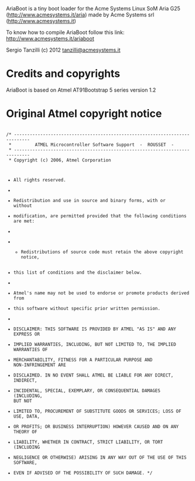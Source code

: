 AriaBoot is a tiny boot loader for the Acme Systems Linux SoM
Aria G25 (http://www.acmesystems.it/aria) made by
Acme Systems srl (http://www.acmesystems.it)

To know how to compile AriaBoot follow this link:
http://www.acmesystems.it/ariaboot

Sergio Tanzilli (c) 2012 tanzilli@acmesystems.it

# Credits and copyrights

AriaBoot is based on Atmel AT91Bootstrap 5 series version 1.2

# Original Atmel copyright notice

<code>
/* ----------------------------------------------------------------------------
 *         ATMEL Microcontroller Software Support  -  ROUSSET  -
 * ----------------------------------------------------------------------------
 * Copyright (c) 2006, Atmel Corporation

 * All rights reserved.
 *
 * Redistribution and use in source and binary forms, with or without
 * modification, are permitted provided that the following conditions are met:
 *
 * - Redistributions of source code must retain the above copyright notice,
 * this list of conditions and the disclaimer below.
 *
 * Atmel's name may not be used to endorse or promote products derived from
 * this software without specific prior written permission.
 *
 * DISCLAIMER: THIS SOFTWARE IS PROVIDED BY ATMEL "AS IS" AND ANY EXPRESS OR
 * IMPLIED WARRANTIES, INCLUDING, BUT NOT LIMITED TO, THE IMPLIED WARRANTIES OF
 * MERCHANTABILITY, FITNESS FOR A PARTICULAR PURPOSE AND NON-INFRINGEMENT ARE
 * DISCLAIMED. IN NO EVENT SHALL ATMEL BE LIABLE FOR ANY DIRECT, INDIRECT,
 * INCIDENTAL, SPECIAL, EXEMPLARY, OR CONSEQUENTIAL DAMAGES (INCLUDING, BUT NOT
 * LIMITED TO, PROCUREMENT OF SUBSTITUTE GOODS OR SERVICES; LOSS OF USE, DATA,
 * OR PROFITS; OR BUSINESS INTERRUPTION) HOWEVER CAUSED AND ON ANY THEORY OF
 * LIABILITY, WHETHER IN CONTRACT, STRICT LIABILITY, OR TORT (INCLUDING
 * NEGLIGENCE OR OTHERWISE) ARISING IN ANY WAY OUT OF THE USE OF THIS SOFTWARE,
 * EVEN IF ADVISED OF THE POSSIBILITY OF SUCH DAMAGE.
 */
</code>
